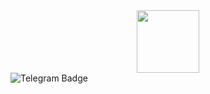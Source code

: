<div id="header" align="center">
  <img src="https://media.tenor.com/skeqs-a1-DsAAAAM/gojo-anime.gif" width="100"/>
</div>
<div id="badges">
  <img src="https://img.shields.io/badge/Telegram-blue?style=for-the-badge&logo=telegram&logoColor=white" alt="Telegram Badge"/>
 
<!---
xp4da/xp4da is a ✨ special ✨ repository because its `README.md` (this file) appears on your GitHub profile.
You can click the Preview link to take a look at your changes.
--->
